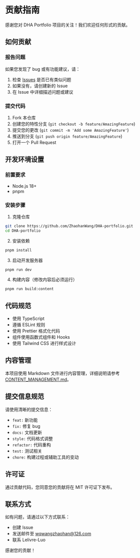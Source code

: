 # 贡献指南

感谢您对 DHA Portfolio 项目的关注！我们欢迎任何形式的贡献。

## 如何贡献

### 报告问题

如果您发现了 bug 或有功能建议，请：

1. 检查 [Issues](https://github.com/your-username/DHA-portfolio/issues) 是否已有类似问题
2. 如果没有，请创建新的 Issue
3. 在 Issue 中详细描述问题或建议

### 提交代码

1. Fork 本仓库
2. 创建您的特性分支 (`git checkout -b feature/AmazingFeature`)
3. 提交您的更改 (`git commit -m 'Add some AmazingFeature'`)
4. 推送到分支 (`git push origin feature/AmazingFeature`)
5. 打开一个 Pull Request

## 开发环境设置

### 前置要求

- Node.js 18+ 
- pnpm

### 安装步骤

1. 克隆仓库
```bash
git clone https://github.com/ZhaohanWang/DHA-portfolio.git
cd DHA-portfolio
```

2. 安装依赖
```bash
pnpm install
```

3. 启动开发服务器
```bash
pnpm run dev
```

4. 构建内容（修改内容后必须运行）
```bash
pnpm run build:content
```

## 代码规范

- 使用 TypeScript
- 遵循 ESLint 规则
- 使用 Prettier 格式化代码
- 组件使用函数式组件和 Hooks
- 使用 Tailwind CSS 进行样式设计

## 内容管理

本项目使用 Markdown 文件进行内容管理，详细说明请参考 [CONTENT_MANAGEMENT.md](./CONTENT_MANAGEMENT.md)。

## 提交信息规范

请使用清晰的提交信息：

- `feat:` 新功能
- `fix:` 修复 bug
- `docs:` 文档更新
- `style:` 代码格式调整
- `refactor:` 代码重构
- `test:` 测试相关
- `chore:` 构建过程或辅助工具的变动

## 许可证

通过贡献代码，您同意您的贡献将在 MIT 许可证下发布。

## 联系方式

如有问题，请通过以下方式联系：

- 创建 Issue
- 发送邮件至 wqwangzhaohan@126.com
- 联系 Lelivre-Luo

感谢您的贡献！

